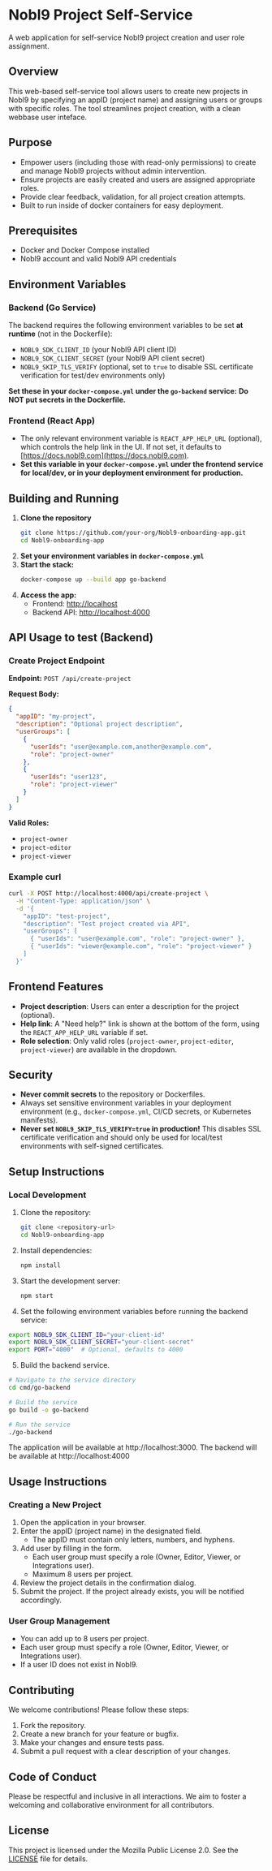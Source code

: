 # Nobl9 Project Self-Service

A web application for self-service Nobl9 project creation and user role assignment.

## Overview

This web-based self-service tool allows users to create new projects in Nobl9 by specifying an appID (project name) and assigning users or groups with specific roles. The tool streamlines project creation, with a clean webbase user inteface.

## Purpose

- Empower users (including those with read-only permissions) to create and manage Nobl9 projects without admin intervention.
- Ensure projects are easily created and users are assigned appropriate roles.
- Provide clear feedback, validation, for all project creation attempts.
- Built to run inside of docker containers for easy deployment.


## Prerequisites

- Docker and Docker Compose installed
- Nobl9 account and valid Nobl9 API credentials

## Environment Variables

### Backend (Go Service)
The backend requires the following environment variables to be set **at runtime** (not in the Dockerfile):

- `NOBL9_SDK_CLIENT_ID` (your Nobl9 API client ID)
- `NOBL9_SDK_CLIENT_SECRET` (your Nobl9 API client secret)
- `NOBL9_SKIP_TLS_VERIFY` (optional, set to `true` to disable SSL certificate verification for test/dev environments only)

**Set these in your `docker-compose.yml` under the `go-backend` service:**
**Do NOT put secrets in the Dockerfile.**

### Frontend (React App)
- The only relevant environment variable is `REACT_APP_HELP_URL` (optional), which controls the help link in the UI. If not set, it defaults to [https://docs.nobl9.com](https://docs.nobl9.com).
- **Set this variable in your `docker-compose.yml` under the frontend service for local/dev, or in your deployment environment for production.**

## Building and Running

1. **Clone the repository**
   ```bash
   git clone https://github.com/your-org/Nobl9-onboarding-app.git
   cd Nobl9-onboarding-app
   ```
2. **Set your environment variables in `docker-compose.yml`**
3. **Start the stack:**
   ```bash
   docker-compose up --build app go-backend
   ```
4. **Access the app:**
   - Frontend: [http://localhost](http://localhost)
   - Backend API: [http://localhost:4000](http://localhost:4000)

## API Usage to test (Backend)

### Create Project Endpoint

**Endpoint:** `POST /api/create-project`

**Request Body:**
```json
{
  "appID": "my-project",
  "description": "Optional project description",
  "userGroups": [
    {
      "userIds": "user@example.com,another@example.com",
      "role": "project-owner"
    },
    {
      "userIds": "user123",
      "role": "project-viewer"
    }
  ]
}
```

**Valid Roles:**
- `project-owner`
- `project-editor`
- `project-viewer`

### Example curl
```bash
curl -X POST http://localhost:4000/api/create-project \
  -H "Content-Type: application/json" \
  -d '{
    "appID": "test-project",
    "description": "Test project created via API",
    "userGroups": [
      { "userIds": "user@example.com", "role": "project-owner" },
      { "userIds": "viewer@example.com", "role": "project-viewer" }
    ]
  }'
```

## Frontend Features
- **Project description**: Users can enter a description for the project (optional).
- **Help link**: A "Need help?" link is shown at the bottom of the form, using the `REACT_APP_HELP_URL` variable if set.
- **Role selection**: Only valid roles (`project-owner`, `project-editor`, `project-viewer`) are available in the dropdown.

## Security
- **Never commit secrets** to the repository or Dockerfiles.
- Always set sensitive environment variables in your deployment environment (e.g., `docker-compose.yml`, CI/CD secrets, or Kubernetes manifests).
- **Never set `NOBL9_SKIP_TLS_VERIFY=true` in production!** This disables SSL certificate verification and should only be used for local/test environments with self-signed certificates.

## Setup Instructions

### Local Development
1. Clone the repository:
   ```bash
   git clone <repository-url>
   cd Nobl9-onboarding-app
   ```
2. Install dependencies:
   ```bash
   npm install
   ```
3. Start the development server:
   ```bash
   npm start
   ```
4. Set the following environment variables before running the backend service:

```bash
export NOBL9_SDK_CLIENT_ID="your-client-id"
export NOBL9_SDK_CLIENT_SECRET="your-client-secret"
export PORT="4000"  # Optional, defaults to 4000
```
5. Build the backend service.
   
```bash
# Navigate to the service directory
cd cmd/go-backend

# Build the service
go build -o go-backend

# Run the service
./go-backend
```
The application will be available at http://localhost:3000.
The backend will be available at http://localhost:4000

## Usage Instructions

### Creating a New Project
1. Open the application in your browser.
2. Enter the appID (project name) in the designated field.
   - The appID must contain only letters, numbers, and hyphens.
3. Add user by filling in the form.
   - Each user group must specify a role (Owner, Editor, Viewer, or Integrations user).
   - Maximum 8 users per project.
4. Review the project details in the confirmation dialog.
5. Submit the project. If the project already exists, you will be notified accordingly.

### User Group Management
- You can add up to 8 users per project.
- Each user group must specify a role (Owner, Editor, Viewer, or Integrations user).
- If a user ID does not exist in Nobl9.

## Contributing
We welcome contributions! Please follow these steps:
1. Fork the repository.
2. Create a new branch for your feature or bugfix.
3. Make your changes and ensure tests pass.
4. Submit a pull request with a clear description of your changes.

## Code of Conduct
Please be respectful and inclusive in all interactions. We aim to foster a welcoming and collaborative environment for all contributors.

## License
This project is licensed under the Mozilla Public License 2.0. See the [LICENSE](LICENSE) file for details. 
